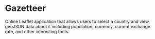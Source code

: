 # Gazetteer
Online Leaflet application that allows users to select a country and view geoJSON data about it including population, currency, current exchange rate, and other interesting facts.
